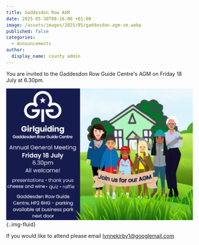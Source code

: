 ```yaml
---
title: Gaddesdon Row AGM
date: 2025-05-30T08:16:00 +01:00
image: /assets/images/2025/05/gaddesdon-agm-sm.webp
published: false
categories:
  - Announcements
author:
  display_name: county admin
---
```

You are invited to the Gaddesdon Row Guide Centre's AGM on Friday 18 July at 6.30pm.

![Gaddesdon Row Guide Centre AGM invite](/assets/images/2025/05/gaddesdon-agm.webp){:.img-fluid}

If you would like to attend please email <lynnekirby1@googlemail.com>
